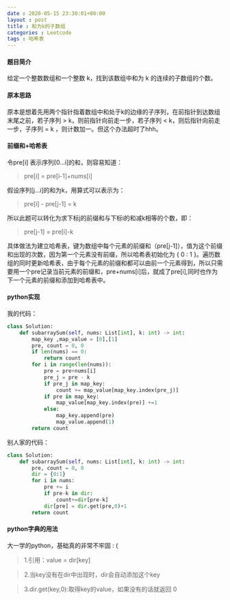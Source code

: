 ```yaml
---
date : 2020-05-15 23:30:01+00:00
layout : post
title : 和为k的子数组
categories : Leetcode
tags : 哈希表
---
```

#### 题目简介
给定一个整数数组和一个整数 k，找到该数组中和为 k 的连续的子数组的个数。

#### 原本思路
原本是想着先用两个指针指着数组中和处于k的边缘的子序列，在前指针到达数组末尾之前，若子序列 > k，则前指针向前走一步，若子序列 < k，则后指针向前走一步，子序列 = k ，则计数加一。但这个办法超时了hhh。
#### 前缀和+哈希表
令pre[i] 表示序列[0...i]的和，则容易知道：
>pre[i] = pre[i-1]+nums[i]

假设序列[j...i]的和为k，用算式可以表示为：
> pre[i] - pre[j-1] = k

所以此题可以转化为求下标j的前缀和与下标i的和减k相等的个数，即：
>pre[j-1] = pre[i]-k

具体做法为建立哈希表，键为数组中每个元素的前缀和（pre[j-1]），值为这个前缀和出现的次数，因为第一个元素没有前缀，所以哈希表初始化为 { 0 : 1 }。遍历数组的同时更新哈希表，由于每个元素的前缀和都可以由前一个元素得到，所以只需要用一个pre记录当前元素的前缀和，pre+nums[i]后，就成了pre[i],同时也作为下一个元素的前缀和添加到哈希表中。

#### python实现
我的代码：
```python
class Solution:
    def subarraySum(self, nums: List[int], k: int) -> int:
        map_key ,map_value = [0],[1]
        pre, count = 0, 0
        if len(nums) == 0:
            return count
        for i in range(len(nums)):
            pre = pre+nums[i]
            pre_j = pre - k
            if pre_j in map_key:
                count += map_value[map_key.index(pre_j)]
            if pre in map_key:
                map_value[map_key.index(pre)] +=1
            else:
                map_key.append(pre)
                map_value.append(1)
        return count
```

别人家的代码：
```python
class Solution:
    def subarraySum(self, nums: List[int], k: int) -> int:
        pre, count = 0, 0
        dir = {0:1}
        for i in nums:
            pre += i
            if pre-k in dir:
                count+=dir[pre-k]
            dir[pre] = dir.get(pre,0)+1
        return count
```

#### python字典的用法
大一学的python，基础真的非常不牢固 : (
>1.引用：value = dir[key]

>2.当key没有在dir中出现时，dir会自动添加这个key

>3.dir.get(key,0):取得key的value，如果没有的话就返回 0

